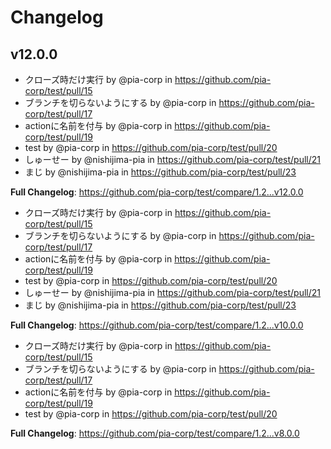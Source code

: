 # Changelog
## v12.0.0
* クローズ時だけ実行 by @pia-corp in https://github.com/pia-corp/test/pull/15
* ブランチを切らないようにする by @pia-corp in https://github.com/pia-corp/test/pull/17
* actionに名前を付与 by @pia-corp in https://github.com/pia-corp/test/pull/19
* test by @pia-corp in https://github.com/pia-corp/test/pull/20
* しゅーせー by @nishijima-pia in https://github.com/pia-corp/test/pull/21
* まじ by @nishijima-pia in https://github.com/pia-corp/test/pull/23


**Full Changelog**: https://github.com/pia-corp/test/compare/1.2...v12.0.0
* クローズ時だけ実行 by @pia-corp in https://github.com/pia-corp/test/pull/15
* ブランチを切らないようにする by @pia-corp in https://github.com/pia-corp/test/pull/17
* actionに名前を付与 by @pia-corp in https://github.com/pia-corp/test/pull/19
* test by @pia-corp in https://github.com/pia-corp/test/pull/20
* しゅーせー by @nishijima-pia in https://github.com/pia-corp/test/pull/21
* まじ by @nishijima-pia in https://github.com/pia-corp/test/pull/23


**Full Changelog**: https://github.com/pia-corp/test/compare/1.2...v10.0.0
* クローズ時だけ実行 by @pia-corp in https://github.com/pia-corp/test/pull/15
* ブランチを切らないようにする by @pia-corp in https://github.com/pia-corp/test/pull/17
* actionに名前を付与 by @pia-corp in https://github.com/pia-corp/test/pull/19
* test by @pia-corp in https://github.com/pia-corp/test/pull/20


**Full Changelog**: https://github.com/pia-corp/test/compare/1.2...v8.0.0
